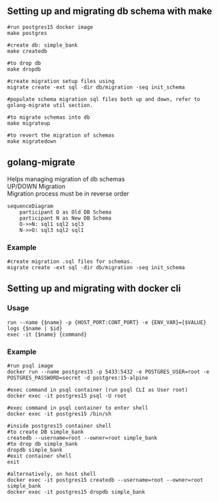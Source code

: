 ## Setting up and migrating db schema with make

```shell
#run postgres15 docker image
make postgres

#create db: simple_bank
make createdb

#to drop db
make dropdb

#create migration setup files using
migrate create -ext sql -dir db/migration -seq init_schema

#populate schema migration sql files both up and down, refer to golang-migrate util section.

#to migrate schemas into db
make migrateup

#to revert the migration of schemas
make migratedown
```

## golang-migrate
Helps managing migration of db schemas  
UP/DOWN Migration  
Migration process must be in reverse order
```mermaid
sequenceDiagram
    participant O as Old DB Schema
    participant N as New DB Schema
    O->>N: sql1 sql2 sql3
    N->>O: sql3 sql2 sql1
```

### Example
```shell
#create migration .sql files for schemas.
migrate create -ext sql -dir db/migration -seq init_schema
```

## Setting up and migrating with docker cli

### Usage

```shell
run --name {$name} -p {HOST_PORT:CONT_PORT} -e {ENV_VAR}={$VALUE}  
logs {$name | $id}  
exec -it {$name} {command}
```

### Example

```shell
#run psql image
docker run --name postgres15 -p 5433:5432 -e POSTGRES_USER=root -e POSTGRES_PASSWORD=secret -d postgres:15-alpine

#exec command in psql container (run psql CLI as User root)
docker exec -it postgres15 psql -U root

#exec command in psql container to enter shell
docker exec -it postgres15 /bin/sh

#inside postgres15 container shell
#to create DB simple_bank
createdb --username=root --owner=root simple_bank
#to drop db simple_bank
dropdb simple_bank
#exit container shell
exit

#alternatively, on host shell
docker exec -it postgres15 createdb --username=root --owner=root simple_bank
docker exec -it postgres15 dropdb simple_bank
```